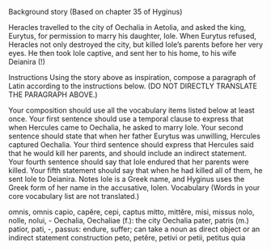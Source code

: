Background story
(Based on chapter 35 of Hyginus)

Heracles travelled to the city of Oechalia in Aetolia, and asked the king, Eurytus, for permission to marry his daughter, Iole. When Eurytus refused, Heracles not only destroyed the city, but killed Iole’s parents before her very eyes. He then took Iole captive, and sent her to his home, to his wife Deianira (!)

Instructions
Using the story above as inspiration, compose a paragraph of Latin according to the instructions below. (DO NOT DIRECTLY TRANSLATE THE PARAGRAPH ABOVE.)

Your composition should use all the vocabulary items listed below at least once.
Your first sentence should use a temporal clause to express that when Hercules came to Oechalia, he asked to marry Iole.
Your second sentence should state that when her father Eurytus was unwilling, Hercules captured Oechalia.
Your third sentence should express that Hercules said that he would kill her parents, and should include an indirect statement.
Your fourth sentence should say that Iole endured that her parents were killed.
Your fifth statement should say that when he had killed all of them, he sent Iole to Deianira.
Notes
Iole is a Greek name, and Hyginus uses the Greek form of her name in the accusative, Iolen.
Vocabulary
(Words in your core vocabulary list are not translated.)

omnis, omnis
capio, capĕre, cepi, captus
mitto, mittĕre, misi, missus
nolo, nolle, nolui, -
Oechalia, Oechaliae (f.): the city Oechalia
pater, patris (m.)
patior, pati, -, passus: endure, suffer; can take a noun as direct object or an indirect statement construction
peto, petĕre, petivi or petii, petitus
quia
